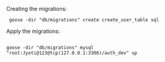 Creating the migrations: 

```
 goose -dir "db/migrations" create create_user_table sql

```

Apply the migrations:

```

goose -dir "db/migrations" mysql "root:Jyoti@123@tcp(127.0.0.1:3306)/auth_dev" up

```
